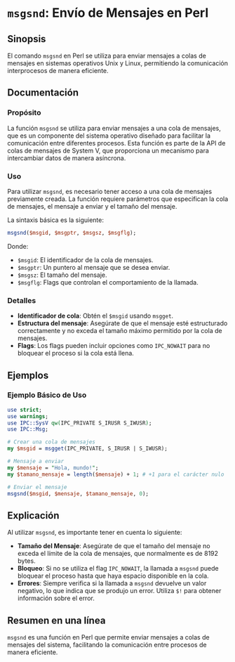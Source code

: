 <!--
Meta Description: # `msgsnd`: Envío de Mensajes en Perl ## Sinopsis El comando `msgsnd` en Perl se utiliza para enviar mensajes a colas de mensajes en sistemas operativ...
Meta Keywords: mensajes, mensaje, que, msgsnd, cola
-->

# `msgsnd`: Envío de Mensajes en Perl

## Sinopsis
El comando `msgsnd` en Perl se utiliza para enviar mensajes a colas de mensajes en sistemas operativos Unix y Linux, permitiendo la comunicación interprocesos de manera eficiente.

## Documentación
### Propósito
La función `msgsnd` se utiliza para enviar mensajes a una cola de mensajes, que es un componente del sistema operativo diseñado para facilitar la comunicación entre diferentes procesos. Esta función es parte de la API de colas de mensajes de System V, que proporciona un mecanismo para intercambiar datos de manera asíncrona.

### Uso
Para utilizar `msgsnd`, es necesario tener acceso a una cola de mensajes previamente creada. La función requiere parámetros que especifican la cola de mensajes, el mensaje a enviar y el tamaño del mensaje. 

La sintaxis básica es la siguiente:

```perl
msgsnd($msgid, $msgptr, $msgsz, $msgflg);
```

Donde:
- `$msgid`: El identificador de la cola de mensajes.
- `$msgptr`: Un puntero al mensaje que se desea enviar.
- `$msgsz`: El tamaño del mensaje.
- `$msgflg`: Flags que controlan el comportamiento de la llamada.

### Detalles
- **Identificador de cola**: Obtén el `$msgid` usando `msgget`.
- **Estructura del mensaje**: Asegúrate de que el mensaje esté estructurado correctamente y no exceda el tamaño máximo permitido por la cola de mensajes.
- **Flags**: Los flags pueden incluir opciones como `IPC_NOWAIT` para no bloquear el proceso si la cola está llena.

## Ejemplos
### Ejemplo Básico de Uso

```perl
use strict;
use warnings;
use IPC::SysV qw(IPC_PRIVATE S_IRUSR S_IWUSR);
use IPC::Msg;

# Crear una cola de mensajes
my $msgid = msgget(IPC_PRIVATE, S_IRUSR | S_IWUSR);

# Mensaje a enviar
my $mensaje = "Hola, mundo!";
my $tamano_mensaje = length($mensaje) + 1; # +1 para el carácter nulo

# Enviar el mensaje
msgsnd($msgid, $mensaje, $tamano_mensaje, 0);
```

## Explicación
Al utilizar `msgsnd`, es importante tener en cuenta lo siguiente:
- **Tamaño del Mensaje**: Asegúrate de que el tamaño del mensaje no exceda el límite de la cola de mensajes, que normalmente es de 8192 bytes.
- **Bloqueo**: Si no se utiliza el flag `IPC_NOWAIT`, la llamada a `msgsnd` puede bloquear el proceso hasta que haya espacio disponible en la cola.
- **Errores**: Siempre verifica si la llamada a `msgsnd` devuelve un valor negativo, lo que indica que se produjo un error. Utiliza `$!` para obtener información sobre el error.

## Resumen en una línea
`msgsnd` es una función en Perl que permite enviar mensajes a colas de mensajes del sistema, facilitando la comunicación entre procesos de manera eficiente.